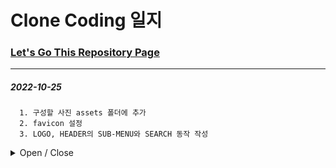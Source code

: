 
# Clone Coding 일지

### [Let's Go This Repository Page](https://hello9721.github.io/Clone_Starbucks_Page/)
* * *
##### 2022-10-25
      1. 구성할 사진 assets 폴더에 추가
      2. favicon 설정
      3. LOGO, HEADER의 SUB-MENU와 SEARCH 동작 작성
      
<details>
<summary>Open / Close</summary>

</br>
> LOGO, HEADER의 SUB-MENU와 SEARCH 동작 작성 </br>

![Day 1](https://user-images.githubusercontent.com/95046369/197713638-765fae0d-f88b-4404-ad46-a7497591c746.gif)

</details>
